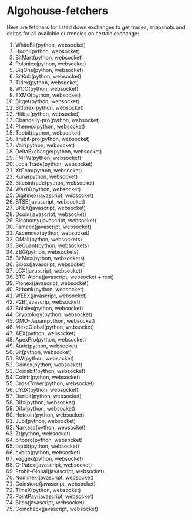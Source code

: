 # Algohouse-fetchers

Here are fetchers for listed down exchanges to get trades, snapshots and deltas for all available currencies on certain exchange:
 1. WhiteBit(python, websocket)
 2. Huobi(python, websocket)
 3. BitMart(python, websocket)
 4. Poloniex(python, websocket)
 5. BigOne(python, websocket)
 6. BitKub(python, websocket)
 7. Tidex(python, websocket)
 8. WOO(python, websocket)
 9. EXMO(python, websocket)
10. Bitget(python, websocket) 
11. Bitforex(python, websocket)
12. Hitbtc(python, websocket)
13. Changelly-pro(python, websocket)
14. Phemex(python, websocket)
15. Toobit(python, websocket)
16. Trubit-pro(python, websocket)
17. Valr(python, websocket)
18. DeltaExchange(python, websocket)
19. FMFW(python, websocket)
20. LocalTrade(python, websocket)
21. XtCom(python, websocket)
22. Kuna(python, websocket)
23. Bitcointrade(python, websocket)
24. WaziX(python, websocket)
25. Digifinex(javascript, websocket)
26. BTSE(javascript, websocket)
27. BKEX(javascript, websocket)
28. Dcoin(javascript, websocket)
29. Biconomy(javascript, websocket)
30. Fameex(javascript, websocket)
31. Ascendex(python, websocket)
32. QMail(python, websockets)
33. BeQuant(python, websockets)
34. ZBG(python, websockets)
35. BitMex(python, websockets)
36. Bibox(javascript, websocket)
37. LCX(javascript, websocket)
38. BTC-Alpha(javascript, websocket + rest)
39. Pionex(javascript, websocket)
40. Bitbank(python, websocket)
41. WEEX(javascript, websocket)
42. P2B(javascrip, websocket)
43. Bololex(python, websocket)
44. Cryptology(python, websocket)
45. GMO-Japan(python, websocket)
46. MexcGlobal(python, websocket)
47. AEX(python, websocket)
48. ApexPro(python, websocket)
49. Ataix(python, websocket)
50. Bit(python, websocket)
51. BW(python, websocket)
52. Coinex(python, websocket)
53. Coinsbit(python, websocket)
54. Cointr(python, websocket)
55. CrossTower(python, websocket)
56. dYdX(python, websocket)
57. Deribit(python, websocket)
58. Difx(python, websocket)
59. Difx(python, websocket)
60. Hotcoin(python, websocket)
61. Jubi(python, websocket)
62. Narkasa(python, websocket)
63. Zt(python, websocket)
64. bitopro(python, websocket)
65. tapbit(python, websocket)
66. exbito(python, websocket)
67. xeggex(python, websocket)
68. C-Patex(javascript, websocket)
69. Probit-Global(javascript, websocket)
70. Nominex(javascript, websocket)
71. Coinstore(javascript, websocket)
72. TimeX(python, websocket)
73. PointPay(javascript, websocket)
74. Bitso(javascript, websocket)
75. Coincheck(javascript, websocket)

